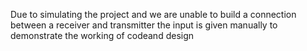 Due to simulating the project and we are unable to build a connection between a receiver and transmitter the input is given manually to demonstrate the working of codeand design
